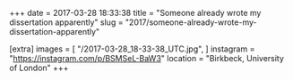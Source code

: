 +++
date = 2017-03-28 18:33:38
title = "Someone already wrote my dissertation apparently"
slug = "2017/someone-already-wrote-my-dissertation-apparently"

[extra]
images = [
    "/2017-03-28_18-33-38_UTC.jpg",
]
instagram = "https://instagram.com/p/BSMSeL-BaW3"
location = "Birkbeck, University of London"
+++

